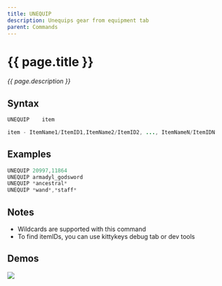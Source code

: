 ```yaml
---
title: UNEQUIP
description: Unequips gear from equipment tab
parent: Commands
---
```


# {{ page.title }}

_{{ page.description }}_

## Syntax

```java
UNEQUIP    item 

item - ItemName1/ItemID1,ItemName2/ItemID2, ..., ItemNameN/ItemIDN

```

## Examples

```java
UNEQUIP 20997,11864
UNEQUIP armadyl_godsword
UNEQUIP *ancestral*
UNEQUIP *wand*,*staff*
```

## Notes

- Wildcards are supported with this command
- To find itemIDs, you can use kittykeys debug tab or dev tools

## Demos

![](https://i.imgur.com/4Xqs5Zy.gif)

